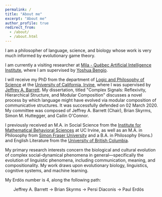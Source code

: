 ```yaml
---
permalink: /
title: "About me"
excerpt: "About me"
author_profile: true
redirect_from: 
  - /about/
  - /about.html
---
```


I am a philosopher of language, science, and biology whose work is very much informed by evolutionary game theory.

I am currently a visiting researcher at [Mila - Québec Artificial Intelligence Institute](https://mila.quebec/ "Québec Artificial Intelligence Institute"), where I am supervised by [Yoshua Bengio](http://www.iro.umontreal.ca/~bengioy/yoshua_en/ "Yoshua Bengio"). 

I will receive my PhD from the department of [Logic and Philosophy of Science](https://www.lps.uci.edu "Logic and Philosophy of Science") at the [University of California, Irvine](https://uci.edu "University of California, Irvine"), where I was supervised by [Jeffrey A. Barrett](http://faculty.sites.uci.edu/jeffreybarrett/ "Jeffrey A. Barrett"). My dissertation, titled "Complex Signals: Reflexivity, Hierarchical Structure, and Modular Composition" discusses a novel process by which language might have evolved via modular composition of communicative structures. It was successfully defended on 02 March 2020. My committee was composed of Jeffrey A. Barrett (Chair), Brian Skyrms, Simon M. Huttegger, and Cailin O'Connor.

I previously received an M.A. in Social Science from the [Institute for Mathematical Behavioral Sciences](https://www.imbs.uci.edu/ "Institute for Mathematical Behavioral Sciences") at UC Irvine, as well as an M.A. in Philosophy from [Simon Fraser University](https://www.sfu.ca/ "Simon Fraser University") and a B.A. in Philosophy (Hons.) and English Literature from the [University of British Columbia](https://www.ubc.ca/ "University of British Columbia").

My primary research interests concern the biological and cultural evolution of complex social-dynamical phenomena in general—specifically the evolution of linguistic phenomena, including communication, meaning, and compositionality. My work draws upon evolutionary biology, linguistics, cognitive systems, and machine learning.

My Erd&#246;s number is 4, along the following path:

&nbsp;&nbsp;&nbsp;&nbsp;&nbsp;&nbsp; Jeffrey A. Barrett &#8594; Brian Skyrms &#8594; Persi Diaconis &#8594; Paul Erd&#246;s
